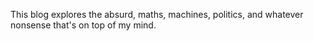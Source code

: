 This blog explores the absurd, maths, machines, politics, and whatever nonsense that's on top of my mind. 
